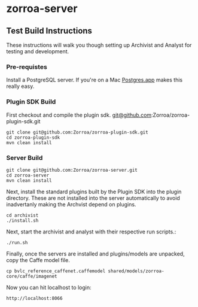 # zorroa-server

## Test Build Instructions

These instructions will walk you though setting up Archivist and Analyst for testing and development.

### Pre-requistes

Install a PostgreSQL server. If you're on a Mac [Postgres.app](https://postgresapp.com/) makes this really easy.

### Plugin SDK Build

First checkout and compile the plugin sdk.
git@github.com:Zorroa/zorroa-plugin-sdk.git

```
git clone git@github.com:Zorroa/zorroa-plugin-sdk.git
cd zorroa-plugin-sdk
mvn clean install
```

### Server Build

```
git clone git@github.com:Zorroa/zorroa-server.git
cd zorroa-server
mvn clean install
```

Next, install the standard plugins built by the Plugin SDK into the plugin directory.  These are not installed into the
server automatically to avoid inadvertanly making the Archvist depend on plugins.

```
cd archivist
./install.sh
```

Next, start the archivist and analyst with their respective run scripts.:

```
./run.sh
```

Finally, once the servers are installed and plugins/models are unpacked, copy the Caffe model file.

```
cp bvlc_reference_caffenet.caffemodel shared/models/zorroa-core/caffe/imagenet
```

Now you can hit localhost to login:

```
http://localhost:8066
```
